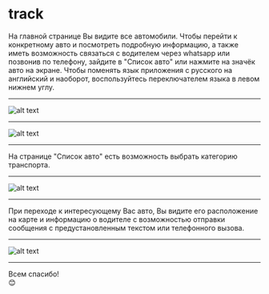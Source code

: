 # track

На главной странице Вы видите все автомобили. 
Чтобы перейти к конкретному авто и посмотреть подробную информацию, а также иметь возможность связаться с водителем через whatsapp или позвонив по телефону, зайдите в "Список авто" или нажмите на значёк авто на экране.
Чтобы поменять язык приложения с русского на английский и наоборот, воспользуйтесь переключателем языка в левом нижнем углу.

---

![alt text](https://github.com/antikonst/track/blob/master/photo_2023-06-18_15-39-32.jpg?raw=true)

---

![alt text](https://github.com/antikonst/track/blob/master/photo_2023-06-18_15-39-28.jpg?raw=true) 

---

На странице "Список авто" есть возможность выбрать категорию транспорта.

---

![alt text](https://github.com/antikonst/track/blob/master/photo_2023-06-18_15-39-19.jpg?raw=true)

---

При переходе к интересующему Вас авто, Вы видите его расположение на карте и информацию о водителе с возможностью отправки сообщения с предустановленным текстом или телефонного вызова.

---

![alt text](https://github.com/antikonst/track/blob/master/photo_2023-06-18_15-38-49.jpg?raw=true)

---

Всем спасибо!  
:blush: